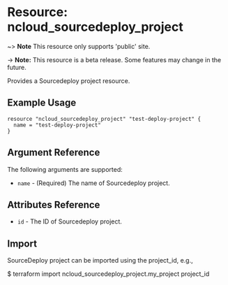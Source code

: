 # Resource: ncloud_sourcedeploy_project

~> **Note** This resource only supports 'public' site.

-> **Note:** This resource is a beta release. Some features may change in the future.

Provides a Sourcedeploy project resource.

## Example Usage

```hcl
resource "ncloud_sourcedeploy_project" "test-deploy-project" {
  name = "test-deploy-project"
}
```

## Argument Reference

The following arguments are supported:

* `name` - (Required) The name of Sourcedeploy project.

## Attributes Reference

* `id` - The ID of Sourcedeploy project.

## Import

SourceDeploy project can be imported using the project_id, e.g.,

$ terraform import ncloud_sourcedeploy_project.my_project project_id
